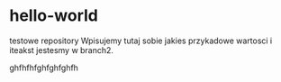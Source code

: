 # hello-world
testowe repository
Wpisujemy tutaj sobie jakies przykadowe wartosci i iteakst jestesmy w branch2. 

ghfhfhfghfghfghfh
